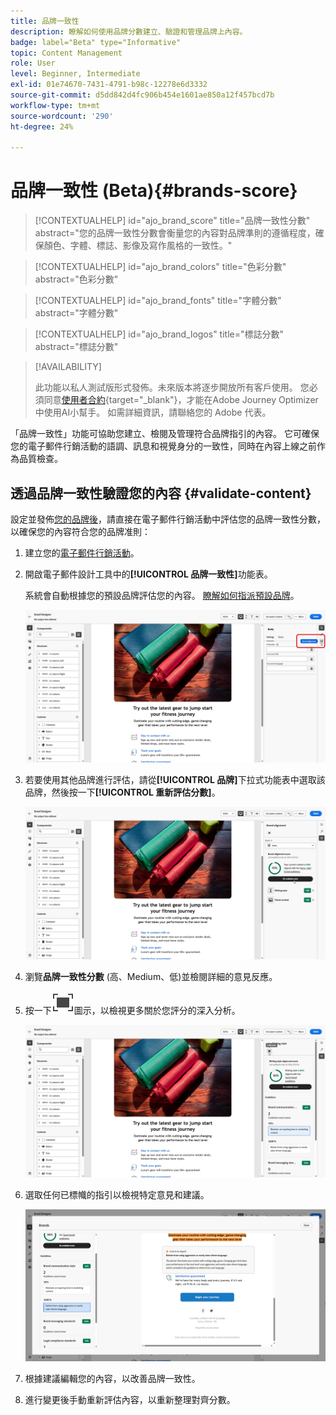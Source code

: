 ```yaml
---
title: 品牌一致性
description: 瞭解如何使用品牌分數建立、驗證和管理品牌上內容。
badge: label="Beta" type="Informative"
topic: Content Management
role: User
level: Beginner, Intermediate
exl-id: 01e74670-7431-4791-b98c-12278e6d3332
source-git-commit: d5dd842d4fc906b454e1601ae850a12f457bcd7b
workflow-type: tm+mt
source-wordcount: '290'
ht-degree: 24%

---
```


# 品牌一致性 (Beta){#brands-score}

>[!CONTEXTUALHELP]
>id="ajo_brand_score"
>title="品牌一致性分數"
>abstract="您的品牌一致性分數會衡量您的內容對品牌準則的遵循程度，確保顏色、字體、標誌、影像及寫作風格的一致性。"

>[!CONTEXTUALHELP]
>id="ajo_brand_colors"
>title="色彩分數"
>abstract="色彩分數"

>[!CONTEXTUALHELP]
>id="ajo_brand_fonts"
>title="字體分數"
>abstract="字體分數"

>[!CONTEXTUALHELP]
>id="ajo_brand_logos"
>title="標誌分數"
>abstract="標誌分數"

>[!AVAILABILITY]
>
>此功能以私人測試版形式發佈。未來版本將逐步開放所有客戶使用。
>您必須同意[使用者合約](https://www.adobe.com/legal/licenses-terms/adobe-dx-gen-ai-user-guidelines.html){target="_blank"}，才能在Adobe Journey Optimizer中使用AI小幫手。 如需詳細資訊，請聯絡您的 Adobe 代表。

「品牌一致性」功能可協助您建立、檢閱及管理符合品牌指引的內容。 它可確保您的電子郵件行銷活動的語調、訊息和視覺身分的一致性，同時在內容上線之前作為品質檢查。

## 透過品牌一致性驗證您的內容 {#validate-content}

設定並發佈[您的品牌後](brands.md)，請直接在電子郵件行銷活動中評估您的品牌一致性分數，以確保您的內容符合您的品牌准則：

1. 建立您的[電子郵件行銷活動](../campaigns/create-campaign.md)。

1. 開啟電子郵件設計工具中的&#x200B;**[!UICONTROL 品牌一致性]**&#x200B;功能表。

   系統會自動根據您的預設品牌評估您的內容。 [瞭解如何指派預設品牌](brands.md)。

   ![](assets/brand-score-1.png)

1. 若要使用其他品牌進行評估，請從&#x200B;**[!UICONTROL 品牌]**&#x200B;下拉式功能表中選取該品牌，然後按一下&#x200B;**[!UICONTROL 重新評估分數]**。

   ![](assets/brand-score-2.png)

1. 瀏覽&#x200B;**品牌一致性分數** (高、Medium、低)並檢閱詳細的意見反應。

1. 按一下![潛入影像替代文字](assets/do-not-localize/Smock_FullScreen_18_N.svg "全熒幕")圖示，以檢視更多關於您評分的深入分析。

   ![](assets/brand-score-3.png)

1. 選取任何已標幟的指引以檢視特定意見和建議。

   ![](assets/brand-score-4.png)

1. 根據建議編輯您的內容，以改善品牌一致性。

1. 進行變更後手動重新評估內容，以重新整理對齊分數。
